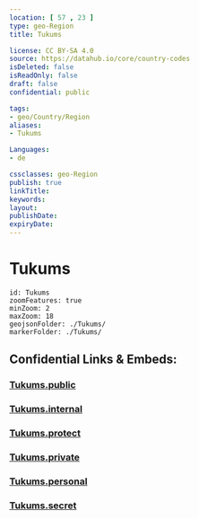 ```yaml
---
location: [ 57 , 23 ] 
type: geo-Region
title: Tukums

license: CC BY-SA 4.0
source: https://datahub.io/core/country-codes
isDeleted: false
isReadOnly: false
draft: false
confidential: public

tags:
- geo/Country/Region
aliases:
- Tukums

Languages:
- de

cssclasses: geo-Region
publish: true
linkTitle: 
keywords: 
layout: 
publishDate: 
expiryDate: 
---
```


# Tukums

```leaflet
id: Tukums
zoomFeatures: true 
minZoom: 2 
maxZoom: 18
geojsonFolder: ./Tukums/
markerFolder: ./Tukums/
```


## Confidential Links & Embeds: 

### [Tukums.public](/_public/\Earth\Continent\Europe\Europe~North\Latvia\Regions~Latvia\Riga\counties~RigaTukums.public.md) 

### [Tukums.internal](/_internal/\Earth\Continent\Europe\Europe~North\Latvia\Regions~Latvia\Riga\counties~RigaTukums.internal.md) 

### [Tukums.protect](/_protect/\Earth\Continent\Europe\Europe~North\Latvia\Regions~Latvia\Riga\counties~RigaTukums.protect.md) 

### [Tukums.private](/_private/\Earth\Continent\Europe\Europe~North\Latvia\Regions~Latvia\Riga\counties~RigaTukums.private.md) 

### [Tukums.personal](/_personal/\Earth\Continent\Europe\Europe~North\Latvia\Regions~Latvia\Riga\counties~RigaTukums.personal.md) 

### [Tukums.secret](/_secret/\Earth\Continent\Europe\Europe~North\Latvia\Regions~Latvia\Riga\counties~RigaTukums.secret.md)


